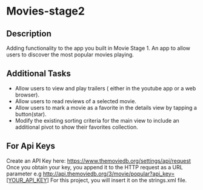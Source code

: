 # Movies-stage2
## Description
Adding functionality to the app you built in Movie Stage 1.
An app to allow users to discover the most popular movies playing.

## Additional Tasks

* Allow users to view and play trailers ( either in the youtube app or a web browser).
* Allow users to read reviews of a selected movie.
* Allow users to mark a movie as a favorite in the details view by tapping a button(star).
* Modify the existing sorting criteria for the main view to include an additional pivot to show their favorites collection.

## For Api Keys
Create an API Key here: https://www.themoviedb.org/settings/api/request Once you obtain your key, you append it to the HTTP request as a URL parameter e.g http://api.themoviedb.org/3/movie/popular?api_key=[YOUR_API_KEY] For this project, you will insert it on the strings.xml file.
